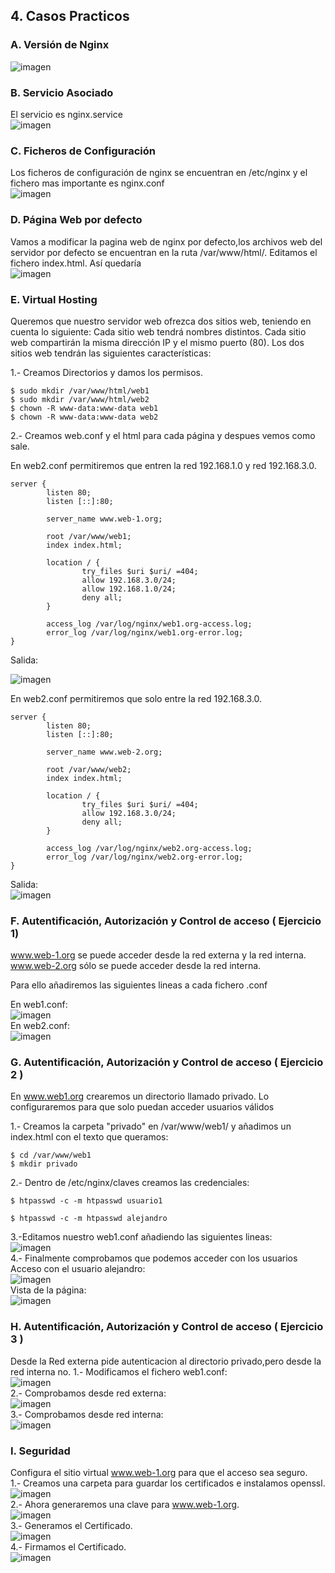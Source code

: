 ## 4. Casos Practicos
### A. Versión de Nginx  
![imagen](imagenes/version.jpg)
### B. Servicio Asociado
El servicio es nginx.service  
![imagen](imagenes/status.jpg)
### C. Ficheros de Configuración
Los ficheros de configuración de nginx se encuentran en /etc/nginx y el fichero mas importante es nginx.conf  
![imagen](imagenes/nginx.conf.jpg)  
### D. Página Web por defecto  
Vamos a modificar la pagina web de nginx por defecto,los archivos web del servidor por defecto se encuentran en la ruta /var/www/html/.
Editamos el fichero index.html. 
Así quedaría  
![imagen](imagenes/pagina.jpg) 
### E. Virtual Hosting
Queremos que nuestro servidor web ofrezca dos sitios web, teniendo en cuenta lo siguiente:
Cada sitio web tendrá nombres distintos.
Cada sitio web compartirán la misma dirección IP y el mismo puerto (80).
Los dos sitios web tendrán las siguientes características:

1.- Creamos Directorios y damos los permisos.

```
$ sudo mkdir /var/www/html/web1
$ sudo mkdir /var/www/html/web2
$ chown -R www-data:www-data web1
$ chown -R www-data:www-data web2
```

2.- Creamos web.conf y el html para cada página y despues vemos como sale.

En web2.conf permitiremos que entren la red 192.168.1.0 y red 192.168.3.0.
```
server {
        listen 80;
        listen [::]:80;
        
        server_name www.web-1.org;

        root /var/www/web1;
        index index.html;

        location / {
                try_files $uri $uri/ =404;
                allow 192.168.3.0/24;
                allow 192.168.1.0/24;
                deny all;
        }

        access_log /var/log/nginx/web1.org-access.log;
        error_log /var/log/nginx/web1.org-error.log;
}
```
Salida:  

![imagen](imagenes/salida1.jpg)

En web2.conf permitiremos que solo entre la red 192.168.3.0.
```
server {
        listen 80;
        listen [::]:80;

        server_name www.web-2.org;

        root /var/www/web2;
        index index.html;

        location / {
                try_files $uri $uri/ =404;
                allow 192.168.3.0/24;
                deny all;
        }

        access_log /var/log/nginx/web2.org-access.log;
        error_log /var/log/nginx/web2.org-error.log;
}
```

Salida:  
![imagen](imagenes/2.jpg)  

### F. Autentificación, Autorización y Control de acceso ( Ejercicio 1)  
www.web-1.org se puede acceder desde la red externa y la red interna.  
www.web-2.org sólo se puede acceder desde la red interna.  

Para ello añadiremos las siguientes lineas a cada fichero .conf  

En web1.conf:  
![imagen](imagenes/web1-3.0.jpg)  
En web2.conf:  
![imagen](imagenes/allow2.jpg)  

### G. Autentificación, Autorización y Control de acceso  ( Ejercicio 2 )
En www.web1.org crearemos un directorio llamado privado.
Lo configuraremos para que solo puedan acceder usuarios válidos

1.- Creamos la carpeta "privado" en /var/www/web1/ y añadimos un index.html con el texto que queramos:
```
$ cd /var/www/web1
$ mkdir privado
```
2.- Dentro de /etc/nginx/claves creamos las credenciales:
```
$ htpasswd -c -m htpasswd usuario1
```
```
$ htpasswd -c -m htpasswd alejandro
```
3.-Editamos nuestro web1.conf añadiendo las siguientes lineas:  
![imagen](imagenes/fichero.jpg)  
4.- Finalmente comprobamos que podemos acceder con los usuarios
Acceso con el usuario alejandro:  
![imagen](imagenes/Acceso.jpg)  
Vista de la página:  
![imagen](imagenes/VistaPrivado.jpg)  
### H. Autentificación, Autorización y Control de acceso ( Ejercicio 3 )  
Desde la Red externa pide autenticacion al directorio privado,pero desde la red interna no.
1.- Modificamos el fichero web1.conf:  
![imagen](imagenes/fichero2.jpg)  
2.- Comprobamos desde red externa:  
![imagen](imagenes/externa.jpg)  
3.- Comprobamos desde red interna:  
![imagen](imagenes/interna.jpg)  
### I. Seguridad
Configura el sitio virtual www.web-1.org para que el acceso sea seguro.  
1.- Creamos una carpeta para guardar los certificados e instalamos openssl.  
![imagen](imagenes/Certificados.jpg)  
2.- Ahora generaremos una clave para www.web-1.org.  
![imagen](imagenes/Certificados2.jpg)  
3.- Generamos el Certificado.  
![imagen](imagenes/Certificados3.jpg)  
4.- Firmamos el Certificado.  
![imagen](imagenes/Certificados4.jpg)  
